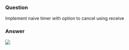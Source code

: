 ### Question
Implement naive timer with option to cancel using receive


### Answer
![](16641169239476528393728770931505.jpg)


